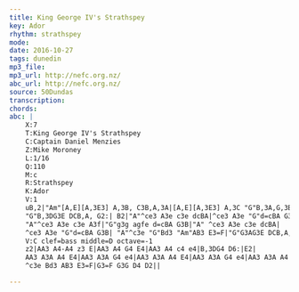 ```yaml
---
title: King George IV's Strathspey
key: Ador
rhythm: strathspey
mode:
date: 2016-10-27
tags: dunedin
mp3_file:
mp3_url: http://nefc.org.nz/
abc_url: http://nefc.org.nz/
source: 50Dundas
transcription:
chords: 
abc: |
    X:7
    T:King George IV's Strathspey
    C:Captain Daniel Menzies
    Z:Mike Moroney
    L:1/16
    Q:110
    M:c
    R:Strathspey
    K:Ador
    V:1
    uB,2|"Am"[A,E][A,3E3] A,3B, C3B,A,3A|[A,E][A,3E3] A,3C "G"B,3A,G,3B,|"Am"[A,E][A,3E3] A,3B, C3DE3C|
    "G"B,3DG3E DCB,A, G2:| B2|"A"^ce3 A3e c3e dcBA|^ce3 A3e "G"d=cBA G3B|
    "A"^ce3 A3e c3e A3f|"G"g3g agfe d=cBA G3B|"A" ^ce3 A3e c3e dcBA|
    ^ce3 A3e "G"d=cBA G3B| "A"^c3e "G"Bd3 "Am"AB3 E3=F|"G"G3AG3E DCB,A, G,2||
    V:C clef=bass middle=D octave=-1
    z2|AA3 A4-A4 z3 E|AA3 A4 G4 E4|AA3 A4 c4 e4|B,3DG4 D6:|E2|
    AA3 A3A A4 E4|AA3 A3A G4 e4|AA3 A3A A4 E4|AA3 A3A G4 e4|AA3 A3A A4 E4|AA3 A3A G4e4|
    ^c3e Bd3 AB3 E3=F|G3=F G3G D4 D2||

---
```

